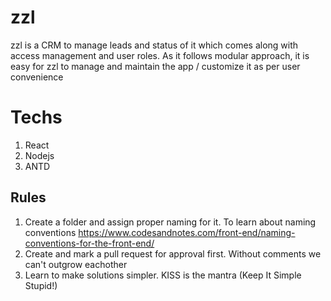 # zzl
zzl is a CRM to manage leads and status of it which comes along with access management and user roles. As it follows modular approach, it is easy for zzl to manage and maintain the app / customize it as per user convenience

# Techs
1. React
2. Nodejs
3. ANTD

## Rules
1. Create a folder and assign proper naming for it. To learn about naming conventions https://www.codesandnotes.com/front-end/naming-conventions-for-the-front-end/
2. Create and mark a pull request for approval first. Without comments we can't outgrow eachother
3. Learn to make solutions simpler. KISS is the mantra (Keep It Simple Stupid!)

